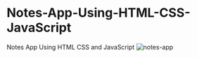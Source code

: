 # Notes-App-Using-HTML-CSS-JavaScript
Notes App Using HTML CSS and JavaScript
![notes-app](https://github.com/ekremtahaunlu/Notes-App-Using-HTML-CSS-JavaScript/assets/104407089/383b2496-aced-438e-937a-3dd7f3812c22)
